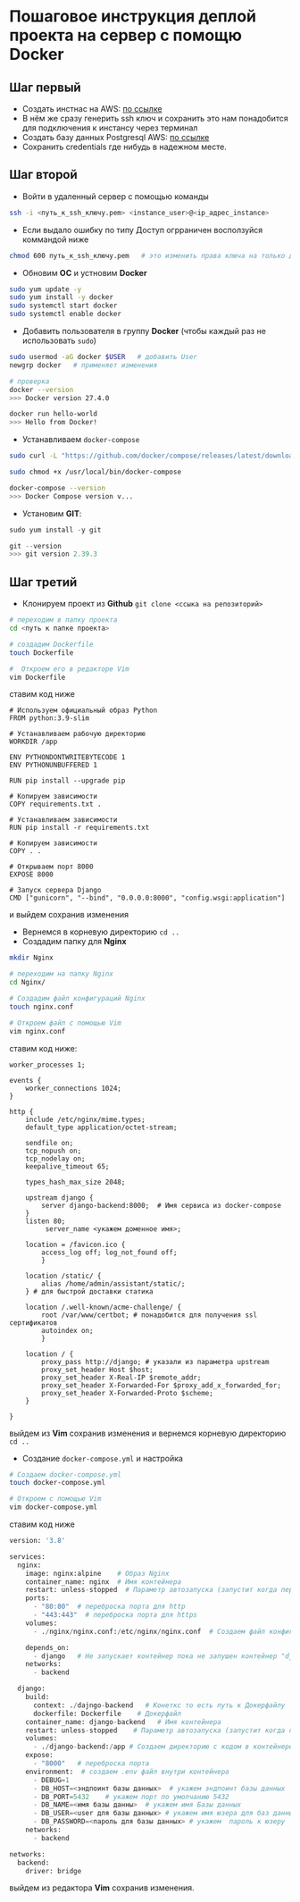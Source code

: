 # Пошаговое инструкция деплой проекта на сервер с помощю Docker




## **Шаг первый**

* Создать инстнас на AWS: [по ссылке](https://us-east-1.console.aws.amazon.com/ec2/home?region=us-east-1#Instances:instanceState=running)
* В нём же сразу генерить ssh ключ и сохранить это нам понадобится для подключения к инстансу через терминал 
* Создать базу данных Postgresql AWS: [по ссылке](https://us-east-1.console.aws.amazon.com/rds/home?region=us-east-1#databases:)
* Сохранить credentials где нибудь в надежном месте.





## **Шаг второй**

* Войти в удаленный сервер с помощью команды  
```bash
ssh -i <путь_к_ssh_ключу.pem> <instance_user>@<ip_адрес_instance>
```
* Если выдало ошибку по типу Доступ огрраничен восползуйся коммандой ниже 
```bash
chmod 600 путь_к_ssh_ключу.pem   # это изменить права ключа на только для владельца
```
* Обновим **ОС** и устновим **Docker**      
``` bash
sudo yum update -y
sudo yum install -y docker 
sudo systemctl start docker
sudo systemctl enable docker
```
* Добавить пользователя в группу **Docker** (чтобы каждый раз не использовать `sudo`)
``` bash
sudo usermod -aG docker $USER   # добавить User
newgrp docker   # применяет изменения

# проверка
docker --version
>>> Docker version 27.4.0

docker run hello-world
>>> Hello from Docker!
```

* Устанавливаем `docker-compose`
  
```bash
sudo curl -L "https://github.com/docker/compose/releases/latest/download/docker-compose-$(uname -s)-$(uname -m)" -o /usr/local/bin/docker-compose

sudo chmod +x /usr/local/bin/docker-compose

docker-compose --version
>>> Docker Compose version v...
```
* Установим **GIT**:
```py
sudo yum install -y git

git --version
>>> git version 2.39.3
```




## **Шаг третий**



* Клонируем проект из **Github**
`git clone <ссыка на репозиторий>`
``` bash
# переходим в папку проекта
cd <путь к папке проекта>

# создадим Dockerfile
touch Dockerfile

#  Откроем его в редакторе Vim
vim Dockerfile
```
ставим код ниже 
```docker
# Используем официальный образ Python
FROM python:3.9-slim

# Устанавливаем рабочую директорию
WORKDIR /app

ENV PYTHONDONTWRITEBYTECODE 1
ENV PYTHONUNBUFFERED 1

RUN pip install --upgrade pip

# Копируем зависимости
COPY requirements.txt .

# Устанавливаем зависимости
RUN pip install -r requirements.txt

# Копируем зависимости
COPY . .

# Открываем порт 8000
EXPOSE 8000

# Запуск сервера Django
CMD ["gunicorn", "--bind", "0.0.0.0:8000", "config.wsgi:application"]
```
и выйдем сохранив изменения

* Вернемся в корневую директорию `cd ..`
* Cоздадим папку для **Nginx**
```bash
mkdir Nginx

# переходим на папку Nginx
cd Nginx/

# Cоздадим файл конфигураций Nginx
touch nginx.conf

# Откроем файл с помощью Vim
vim nginx.conf
```
ставим код ниже:
```nginx
worker_processes 1;

events {
    worker_connections 1024;
}

http {
    include /etc/nginx/mime.types;
    default_type application/octet-stream;

    sendfile on;
    tcp_nopush on;
    tcp_nodelay on;
    keepalive_timeout 65;

    types_hash_max_size 2048;

    upstream django {
        server django-backend:8000;  # Имя сервиса из docker-compose
    }
    listen 80;
         server_name <укажем доменное имя>;
    
    location = /favicon.ico { 
        access_log off; log_not_found off; 
        }

    location /static/ {
        alias /home/admin/assistant/static/;
    } # для быстрой доставки статика

    location /.well-known/acme-challenge/ {
        root /var/www/certbot; # понадобится для получения ssl сертификатов
        autoindex on;
        }

    location / {
        proxy_pass http://django; # указали из параметра upstream
        proxy_set_header Host $host;
        proxy_set_header X-Real-IP $remote_addr;
        proxy_set_header X-Forwarded-For $proxy_add_x_forwarded_for;
        proxy_set_header X-Forwarded-Proto $scheme;
    }

}
```
выйдем из **Vim** сохранив изменения и вернемся корневую директорию `cd ..`

* Создание `docker-compose.yml` и настройка
 ```bash
# Создаем docker-compose.yml
touch docker-compose.yml

# Откроем с помощью Vim
vim docker-compose.yml
 ```
ставим код ниже
```py
version: '3.8'

services:
  nginx:
    image: nginx:alpine    # Образ Nginx
    container_name: nginx  # Имя контейнера
    restart: unless-stopped  # Параметр автозапуска (запустит когда перезагружается сервер)
    ports:
      - "80:80"  # переброска порта для http
      - "443:443"  # переброска порта для https
    volumes:
      - ./nginx/nginx.conf:/etc/nginx/nginx.conf  # Создаем файл конфигурации в контейнере

    depends_on:
      - django   # Не запускает контейнер пока не запушен контейнер "djnago"
    networks:
      - backend 

  django:
    build:
      context: ./dajngo-backend   # Конеткс то есть путь к Докерфайлу
      dockerfile: Dockerfile    # Докерфайл
    container_name: django-backend   # Имя контейнера
    restart: unless-stopped    # Параметр автозапуска (запустит когда перезагружается сервер)
    volumes:
      - ./django-backend:/app # Создаем директорию с кодом в контейнере
    expose:
      - "8000"   # переброска порта
    environment:  # создаем .env файл внутри контейнера
      - DEBUG=1  
      - DB_HOST=<эндпоинт базы данных>  # укажем эндпоинт базы данных
      - DB_PORT=5432    # укажем порт по умолчанию 5432
      - DB_NAME=<имя базы данны>  # укажем имя Базы данных 
      - DB_USER=<user для базы данных> # укажем имя юзера для баз данных
      - DB_PASSWORD=<пароль для базы данных> # укажем  пароль к юзеру
    networks:
      - backend

networks:
  backend:
    driver: bridge
```
выйдем из редактора **Vim** сохранив изменения.


